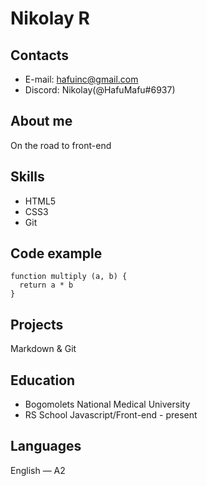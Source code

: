 # **Nikolay R**

## **Contacts**

  * E-mail: hafuinc@gmail.com
  * Discord: Nikolay(@HafuMafu#6937)

## **About me**

  On the road to front-end

## **Skills**

  * HTML5
  * CSS3
  * Git

## **Code example**

```
function multiply (a, b) {
  return a * b
}
```

## **Projects**

  Markdown & Git

## **Education**

  * Bogomolets National Medical University
  * RS School Javascript/Front-end - present

## **Languages**

  English — A2